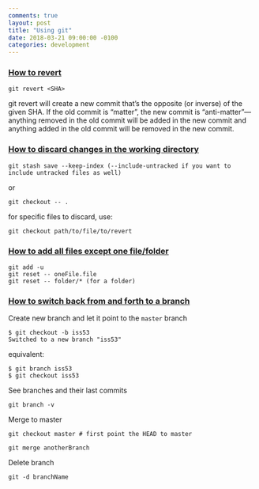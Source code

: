 ```yaml
---
comments: true
layout: post
title: "Using git"
date: 2018-03-21 09:00:00 -0100
categories: development
---
```

### [How to revert](https://blog.github.com/2015-06-08-how-to-undo-almost-anything-with-git/)
```
git revert <SHA>
```
git revert will create a new commit that’s the opposite (or inverse) of the given SHA. If the old commit is “matter”, the new commit is “anti-matter”—anything removed in the old commit will be added in the new commit and anything added in the old commit will be removed in the new commit.

### [How to discard changes in the working directory](https://stackoverflow.com/questions/52704/how-do-i-discard-unstaged-changes-in-git)
```
git stash save --keep-index (--include-untracked if you want to include untracked files as well) 
```

or 

```
git checkout -- .
```

for specific files to discard, use:

```
git checkout path/to/file/to/revert
```

### [How to add all files except one file/folder](https://stackoverflow.com/questions/4475457/add-all-files-to-a-commit-except-a-single-file)
```
git add -u
git reset -- oneFile.file
git reset -- folder/* (for a folder)
```

### [How to switch back from and forth to a branch](https://git-scm.com/book/en/v2/Git-Branching-Basic-Branching-and-Merging)
Create new branch and let it point to the `master` branch
```
$ git checkout -b iss53
Switched to a new branch "iss53"
```
equivalent:
```
$ git branch iss53
$ git checkout iss53
```

See branches and their last commits 
```
git branch -v
```

Merge to master
```
git checkout master # first point the HEAD to master

git merge anotherBranch
```

Delete branch
```
git -d branchName
```